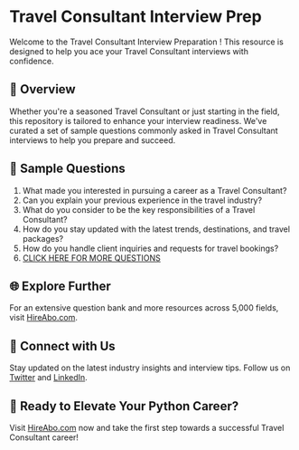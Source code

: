 # Travel Consultant Interview Prep

Welcome to the Travel Consultant Interview Preparation ! This resource is designed to help you ace your Travel Consultant interviews with confidence.

## 🚀 Overview

Whether you're a seasoned Travel Consultant or just starting in the field, this repository is tailored to enhance your interview readiness. We've curated a set of sample questions commonly asked in Travel Consultant interviews to help you prepare and succeed.

## 📝 Sample Questions

1. What made you interested in pursuing a career as a Travel Consultant?
2. Can you explain your previous experience in the travel industry?
3. What do you consider to be the key responsibilities of a Travel Consultant?
4. How do you stay updated with the latest trends, destinations, and travel packages?
5. How do you handle client inquiries and requests for travel bookings?
6. [CLICK HERE FOR MORE QUESTIONS](https://hireabo.com/job/11_4_1/Travel%20Consultant)

## 🌐 Explore Further

For an extensive question bank and more resources across 5,000 fields, visit [HireAbo.com](https://www.hireabo.com).

## 📱 Connect with Us

Stay updated on the latest industry insights and interview tips. Follow us on [Twitter](https://twitter.com/hireabo) and [LinkedIn](https://www.linkedin.com/in/hire-abo-3609972a8/).

## 🚀 Ready to Elevate Your Python Career?

Visit [HireAbo.com](https://www.hireabo.com) now and take the first step towards a successful Travel Consultant career!